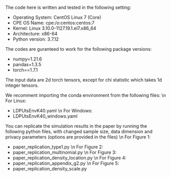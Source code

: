 The code here is written and tested in the following setting:
- Operating System: CentOS Linux 7 (Core)
- CPE OS Name: cpe:/o:centos:centos:7
- Kernel: Linux 3.10.0-1127.19.1.el7.x86_64
- Architecture: x86-64
- Python version: 3.7.12

The codes are guranteed to work for the following package versions:
  - numpy=1.21.6 
  - pandas=1.3.5
  - torch==1.7.1

The input data are 2d torch tensors, except for chi statistic which takes 1d integer tensors.

We recomment importing the conda environment from the following files:
\n
For Linux:
 - LDPUtsEnvK40.yaml
\n
For Windows:
 - LDPUtsEnvK40_windows.yaml


 You can replicate the simulation results in the paper by running the following python files, with changed sample size, data dimension and privacy parameters (options are provided in the files)
 \n
 For Figure 1:
 - paper_replication_type1.py 
 \n
 For Figure 2:
 - paper_replication_multinomial.py
 \n
 For Figure 3:
 - paper_replication_density_location.py
 \n
 For Figure 4:
  - paper_replication_appendix_g2.py
  \n
 For Figure 5:
 - paper_replication_density_scale.py

